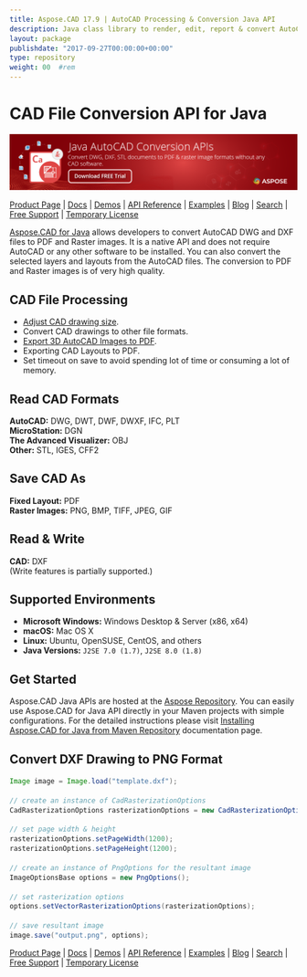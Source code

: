 ```yaml
---
title: Aspose.CAD 17.9 | AutoCAD Processing & Conversion Java API 
description: Java class library to render, edit, report & convert AutoCAD drawings within your Apps. Supports 3D solids, conic, sphere, torus, cylinder, box, & wedge, etc.
layout: package
publishdate: "2017-09-27T00:00:00+00:00"
type: repository
weight: 00	#rem
---
```


# CAD File Conversion API for Java

[![banner](../aspose_cad-for-java-banner.png)](./)


[Product Page](https://products.aspose.com/cad/java) | [Docs](https://docs.aspose.com/cad/java/) | [Demos](https://products.aspose.app/cad/family) | [API Reference](https://apireference.aspose.com/cad/java) | [Examples](https://github.com/aspose-cad/Aspose.CAD-for-Java) | [Blog](https://blog.aspose.com/category/cad/) | [Search](https://search.aspose.com/) | [Free Support](https://forum.aspose.com/c/cad) | [Temporary License](https://purchase.aspose.com/temporary-license)

[Aspose.CAD for Java](https://products.aspose.com/cad/java) allows developers to convert AutoCAD DWG and DXF files to PDF and Raster images. It is a native API and does not require AutoCAD or any other software to be installed. You can also convert the selected layers and layouts from the AutoCAD files. The conversion to PDF and Raster images is of very high quality.

## CAD File Processing

- [Adjust CAD drawing size](https://docs.aspose.com/cad/java/adjusting-cad-drawing-size/).
- Convert CAD drawings to other file formats.
- [Export 3D AutoCAD Images to PDF](https://docs.aspose.com/cad/java/exporting-cad/).
- Exporting CAD Layouts to PDF.
- Set timeout on save to avoid spending lot of time or consuming a lot of memory.

## Read CAD Formats

**AutoCAD:** DWG, DWT, DWF, DWXF, IFC, PLT\
**MicroStation:** DGN\
**The Advanced Visualizer:** OBJ\
**Other:** STL, IGES, CFF2

## Save CAD As

**Fixed Layout:** PDF\
**Raster Images:** PNG, BMP, TIFF, JPEG, GIF

## Read & Write

**CAD:** DXF\
(Write features is partially supported.)

## Supported Environments

- **Microsoft Windows:** Windows Desktop & Server (x86, x64)
- **macOS:** Mac OS X
- **Linux:** Ubuntu, OpenSUSE, CentOS, and others
- **Java Versions:** `J2SE 7.0 (1.7)`, `J2SE 8.0 (1.8)`

## Get Started

Aspose.CAD Java APIs are hosted at the [Aspose Repository](https://releases.aspose.com/cad/java/). You can easily use Aspose.CAD for Java API directly in your Maven projects with simple configurations. For the detailed instructions please visit [Installing Aspose.CAD for Java from Maven Repository](https://docs.aspose.com/cad/java/installation/) documentation page.

## Convert DXF Drawing to PNG Format

```java
Image image = Image.load("template.dxf"); 

// create an instance of CadRasterizationOptions
CadRasterizationOptions rasterizationOptions = new CadRasterizationOptions();

// set page width & height
rasterizationOptions.setPageWidth(1200);
rasterizationOptions.setPageHeight(1200);

// create an instance of PngOptions for the resultant image
ImageOptionsBase options = new PngOptions();

// set rasterization options
options.setVectorRasterizationOptions(rasterizationOptions);

// save resultant image
image.save("output.png", options);
```

[Product Page](https://products.aspose.com/cad/java) | [Docs](https://docs.aspose.com/cad/java/) | [Demos](https://products.aspose.app/cad/family) | [API Reference](https://apireference.aspose.com/cad/java) | [Examples](https://github.com/aspose-cad/Aspose.CAD-for-Java) | [Blog](https://blog.aspose.com/category/cad/) | [Search](https://search.aspose.com/) | [Free Support](https://forum.aspose.com/c/cad) |  [Temporary License](https://purchase.aspose.com/temporary-license)
